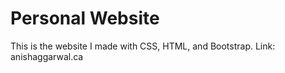 # Personal Website
This is the website I made with CSS, HTML, and Bootstrap. Link: anishaggarwal.ca
